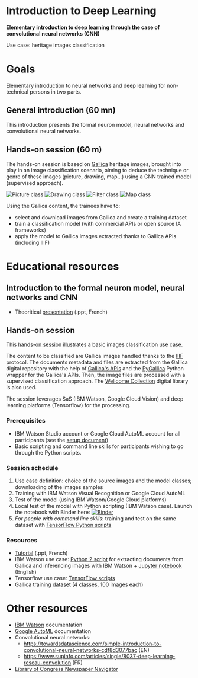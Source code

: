 # Introduction to Deep Learning
**Elementary introduction to deep learning through the case of convolutional neural networks (CNN)**

Use case: heritage images classification

# Goals 
Elementary introduction to neural networks and deep learning for non-technical persons in two parts.

## General introduction (60 mn)
This introduction presents the formal neuron model, neural networks and convolutional neural networks.

## Hands-on session (60 m)
The hands-on session is based on [Gallica](https://gallica.bnf.fr/) heritage images, brought into play in an image classification scenario, aiming to deduce the technique or genre of these images (picture, drawing, map...) using a CNN trained model (supervised approach).

![Picture class](https://gallica.bnf.fr/ark:/12148/btv1b53086966b/f1/.thumbnail)
![Drawing class](https://gallica.bnf.fr/ark:/12148/btv1b102201347/f1/.thumbnail)
![Filter class](https://gallica.bnf.fr/ark:/12148/btv1b10027545g/f1/.thumbnail)
![Map class](https://gallica.bnf.fr/ark:/12148/btv1b52504043q/f1/.thumbnail)

Using the Gallica content, the trainees have to:
- select and download images from Gallica and create a training dataset
- train a classification model (with commercial APIs or open source IA frameworks)
- apply the model to Gallica images extracted thanks to Gallica APIs (including IIIF)

# Educational resources

## Introduction to the formal neuron model, neural networks and CNN 
* Theoritical [presentation](https://github.com/altomator/Introduction_to_Deep_Learning/tree/master/ppt) (.ppt, French)

## Hands-on session

This [hands-on session](https://github.com/altomator/Introduction_to_Deep_Learning/blob/master/ppt/atelier-DL.pptx) illustrates a basic images classification use case.

The content to be classified are Gallica images handled thanks to the [IIIF](https://iiif.io/technical-details/) protocol. 
The documents metadata and files are extracted from the Gallica digital repository with the help of [Gallica's APIs](http://api.bnf.fr) and the [PyGallica](https://github.com/ian-nai/PyGallica) Python wrapper for the Gallica's APIs. Then, the image files are processed with a supervised classification approach. The [Wellcome Collection](https://wellcomecollection.org/) digital library is also used.

The session leverages SaS (IBM Watson, Google Cloud Vision) and deep learning platforms (Tensorflow) for the processing.

### Prerequisites
* IBM Watson Studio account or Google Cloud AutoML account for all participants (see the [setup document](https://github.com/altomator/Introduction_to_Deep_Learning/blob/master/ppt/setup_Watson-AutoML.docx))
* Basic scripting and command line skills for participants wishing to go through the Python scripts. 

### Session schedule
1. Use case definition: choice of the source images and the model classes; downloading of the images samples
2. Training with IBM Watson Visual Recognition or Google Cloud AutoML 
3. Test of the model (using IBM Watson/Google Cloud platforms)
4. Local test of the model with Python scripting (IBM Watson case). Launch the notebook with Binder here:
[![Binder](https://mybinder.org/badge_logo.svg)](https://mybinder.org/v2/gh/altomator/Introduction_to_Deep_Learning/master)
5. *For people with command line skills*: training and test on the same dataset with [TensorFlow Python scripts](https://github.com/altomator/Introduction_to_Deep_Learning/tree/master/classify-with-Tensorflow)

### Resources
* [Tutorial](https://github.com/altomator/Introduction_to_Deep_Learning/tree/master/ppt) (.ppt, French)
* IBM Watson use case: [Python 2 script](https://github.com/altomator/Introduction_to_Deep_Learning/blob/master/binder) for extracting documents from Gallica and inferencing images with IBM Watson + [Jupyter notebook](https://github.com/altomator/Introduction_to_Deep_Learning/tree/master/binder/classify-img-with-iiif-and-watson.ipynb) (English)
* Tensorflow use case: [TensorFlow scripts](https://github.com/altomator/Introduction_to_Deep_Learning/tree/master/classify-with-Tensorflow)
* Gallica training [dataset](https://github.com/altomator/Introduction_to_Deep_Learning/tree/master/images) (4 classes, 100 images each)

# Other resources
* [IBM Watson](https://cloud.ibm.com/docs/services/assistant?topic=assistant-getting-started#getting-started) documentation
* [Google AutoML](https://cloud.google.com/vision/automl/docs) documentation
* Convolutional neural networks:
  * https://towardsdatascience.com/simple-introduction-to-convolutional-neural-networks-cdf8d3077bac (EN)
  * https://www.supinfo.com/articles/single/8037-deep-learning-reseau-convolution (FR)
* [Library of Congress Newspaper Navigator](https://github.com/LibraryOfCongress/newspaper-navigator)

